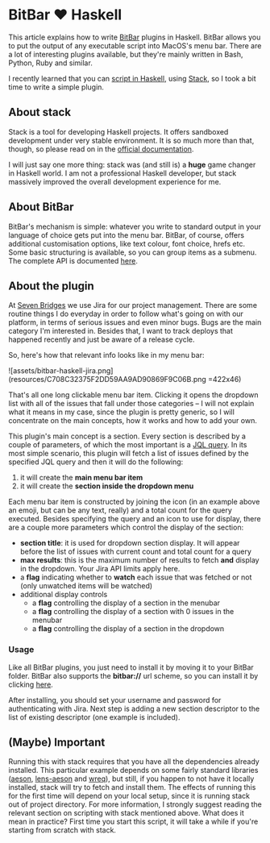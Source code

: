 # BitBar ❤️ Haskell

This article explains how to write [BitBar](https://getbitbar.com/) plugins in Haskell. BitBar allows you to put the output of any executable script into MacOS's menu bar. There are a lot of interesting plugins available, but they're mainly written in Bash, Python, Ruby and similar.

I recently learned that you can [script in Haskell](https://www.fpcomplete.com/blog/2016/11/scripting-in-haskell), using [Stack](https://docs.haskellstack.org/en/stable/GUIDE/#script-interpreter), so I took a bit time to write a simple plugin.

## About stack

Stack is a tool for developing Haskell projects. It offers sandboxed development under very stable environment. It is so much more than that, though, so please read on in the [official documentation](https://docs.haskellstack.org/en/stable/README/).

I will just say one more thing: stack was (and still is) a **huge** game changer in Haskell world. I am not a professional Haskell developer, but stack massively improved the overall development experience for me.

## About BitBar

BitBar's mechanism is simple: whatever you write to standard output in your language of choice gets put into the menu bar. BitBar, of course, offers additional customisation options, like text colour, font choice, hrefs etc. Some basic structuring is available, so you can group items as a submenu. The complete API is documented [here](https://github.com/matryer/bitbar#plugin-api).

## About the plugin

At [Seven Bridges](https://www.sevenbridges.com/) we use Jira for our project management. There are some routine things I do everyday in order to follow what's going on with our platform, in terms of serious issues and even minor bugs. Bugs are the main category I'm interested in. Besides that, I want to track deploys that happened recently and just be aware of a release cycle.

So, here's how that relevant info looks like in my menu bar:

![assets/bitbar-haskell-jira.png](resources/C708C32375F2DD59AA9AD90869F9C06B.png =422x46)

That's all one long clickable menu bar item. Clicking it opens the dropdown list with all of the issues that fall under those categories – I will not explain what it means in my case, since the plugin is pretty generic, so I will concentrate on the main concepts, how it works and how to add your own.

This plugin's main concept is a section. Every section is described by a couple of parameters, of which the most important is a [JQL query](https://confluence.atlassian.com/jirasoftwarecloud/advanced-searching-764478330.html#Advancedsearching-ConstructingJQLqueries). In its most simple scenario, this plugin will fetch a list of issues defined by the specified JQL query and then it will do the following:

1. it will create the **main menu bar item**
2. it will create the **section inside the dropdown menu**

Each menu bar item is constructed by joining the icon (in an example above an emoji, but can be any text, really) and a total count for the query executed. Besides specifying the query and an icon to use for display, there are a couple more parameters which control the display of the section:

* **section title**: it is used for dropdown section display. It will appear before the list of issues with current count and total count for a query
* **max results**: this is the maximum number of results to fetch **and** display in the dropdown. Your Jira API limits apply here.
* a **flag** indicating whether to **watch** each issue that was fetched or not (only unwatched items will be watched)
* additional display controls
  * a **flag** controlling the display of a section in the menubar
  * a **flag** controlling the display of a section with 0 issues in the menubar
  * a **flag** controlling the display of a section in the dropdown

### Usage

Like all BitBar plugins, you just need to install it by moving it to your BitBar folder. BitBar also supports the **bitbar://** url scheme, so you can install it by clicking [here](bitbar://openPlugin?title=Jirabar&amp;src=https://raw.githubusercontent.com/msrdic/jirabar/master/jirabar.1m.hs).

After installing, you should set your username and password for authenticating with Jira. Next step is adding a new section descriptor to the list of existing descriptor (one example is included).

## (Maybe) Important

Running this with stack requires that you have all the dependencies already installed.  This particular example depends on some fairly standard libraries ([aeson](https://hackage.haskell.org/package/aeson), [lens-aeson](https://hackage.haskell.org/package/lens-aeson) and [wreq](https://hackage.haskell.org/package/wreq)), but still, if you happen to not have it locally installed, stack will try to fetch and install them. The effects of running this for the first time will depend on your local setup, since it is running stack out of project directory. For more information, I strongly suggest reading the relevant section on scripting with stack mentioned above. What does it mean in practice? First time you start this script, it will take a while if you're starting from scratch with stack.
